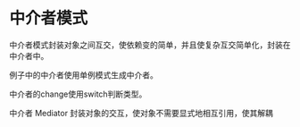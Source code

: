 # 中介者模式

中介者模式封装对象之间互交，使依赖变的简单，并且使复杂互交简单化，封装在中介者中。

例子中的中介者使用单例模式生成中介者。

中介者的change使用switch判断类型。


中介者 Mediator	封装对象的交互，使对象不需要显式地相互引用，使其解耦